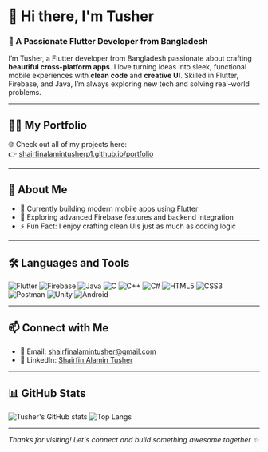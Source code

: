 # 👋 Hi there, I'm Tusher

### 🚀 A Passionate Flutter Developer from Bangladesh

I’m Tusher, a Flutter developer from Bangladesh passionate about crafting **beautiful cross-platform apps**. I love turning ideas into sleek, functional mobile experiences with **clean code** and **creative UI**. Skilled in Flutter, Firebase, and Java, I’m always exploring new tech and solving real-world problems.

---

## 🧑‍💻 My Portfolio
🌐 Check out all of my projects here:  
👉 [shairfinalamintusherp1.github.io/portfolio](https://shairfinalamintusherp1.github.io/portfolio/)

---

## 💬 About Me
- 🔭 Currently building modern mobile apps using Flutter
- 🌱 Exploring advanced Firebase features and backend integration
- ⚡ Fun Fact: I enjoy crafting clean UIs just as much as coding logic

---

## 🛠️ Languages and Tools

![Flutter](https://img.shields.io/badge/Flutter-02569B?style=for-the-badge&logo=flutter&logoColor=white)
![Firebase](https://img.shields.io/badge/Firebase-FFCA28?style=for-the-badge&logo=firebase&logoColor=black)
![Java](https://img.shields.io/badge/Java-007396?style=for-the-badge&logo=java&logoColor=white)
![C](https://img.shields.io/badge/C-00599C?style=for-the-badge&logo=c&logoColor=white)
![C++](https://img.shields.io/badge/C++-00599C?style=for-the-badge&logo=c%2B%2B&logoColor=white)
![C#](https://img.shields.io/badge/C%23-239120?style=for-the-badge&logo=c-sharp&logoColor=white)
![HTML5](https://img.shields.io/badge/HTML5-E34F26?style=for-the-badge&logo=html5&logoColor=white)
![CSS3](https://img.shields.io/badge/CSS3-1572B6?style=for-the-badge&logo=css3&logoColor=white)
![Postman](https://img.shields.io/badge/Postman-FF6C37?style=for-the-badge&logo=postman&logoColor=white)
![Unity](https://img.shields.io/badge/Unity-000000?style=for-the-badge&logo=unity&logoColor=white)
![Android](https://img.shields.io/badge/Android-3DDC84?style=for-the-badge&logo=android&logoColor=white)

---

## 📫 Connect with Me

- 📧 Email: [shairfinalamintusher@gmail.com](mailto:shairfinalamintusher@gmail.com)
- 💼 LinkedIn: [Shairfin Alamin Tusher](https://www.linkedin.com/in/shairfin-alamin-tusher-b15299264)

---

## 📊 GitHub Stats

![Tusher's GitHub stats](https://github-readme-stats.vercel.app/api?username=tusher2018&show_icons=true&theme=tokyonight)
![Top Langs](https://github-readme-stats.vercel.app/api/top-langs/?username=tusher2018&layout=compact&theme=tokyonight)

---

_Thanks for visiting! Let's connect and build something awesome together ✨_
